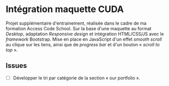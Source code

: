 # Intégration maquette CUDA

Projet supplémentaire d'entrainement, réalisée dans le cadre de ma formation Access Code School. Sur la base d'une maquette au format *Desktop*, adaptation *Responsive design* et intégration HTML/CSS/JS avec le *framework* Bootstrap. Mise en place en JavaScript d'un effet *smooth scroll* au clique sur les liens, ainsi que de *progress bar* et d'un bouton « *scroll to top* ».

## Issues

- [ ] Développer le tri par catégorie de la section « our portfolio ».